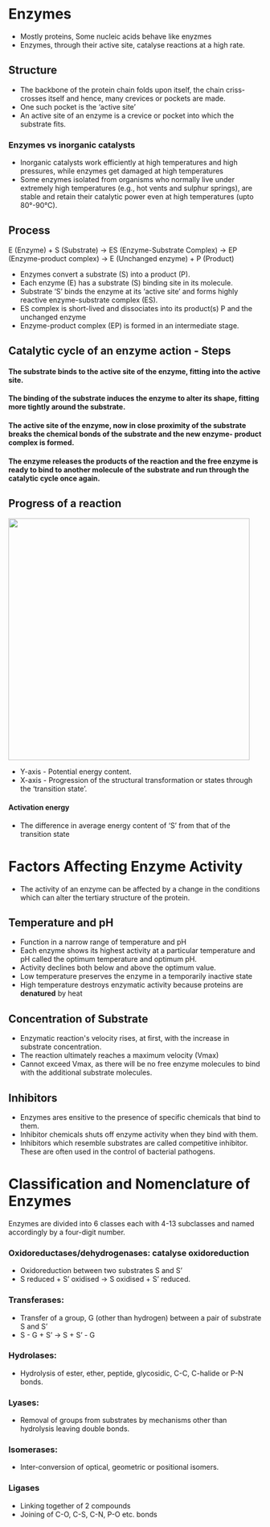 # Enzymes
* Mostly proteins, Some nucleic acids behave like enyzmes
* Enzymes, through their active site, catalyse reactions at a high rate. 


## Structure
* The backbone of the protein chain folds upon itself, the chain criss-crosses itself and hence, many crevices or pockets are made.
* One such pocket is the ‘active site’
* An active site of an enzyme is a crevice or pocket into which the substrate fits. 

### Enzymes vs inorganic catalysts
* Inorganic catalysts work efficiently at high temperatures and high pressures, while enzymes get damaged at high temperatures 
* Some enzymes isolated from organisms who normally live under extremely high temperatures (e.g., hot vents and sulphur
springs), are stable and retain their catalytic power even at high temperatures (upto 80°-90°C). 

## Process

E (Enzyme) + S (Substrate) → ES (Enzyme-Substrate Complex) → EP (Enzyme-product complex) → E (Unchanged enzyme) + P (Product)

* Enzymes convert a substrate (S) into a product (P). 
* Each enzyme (E) has a substrate (S) binding site in its molecule.
* Substrate ‘S’ binds the enzyme at its ‘active site’ and forms highly reactive enzyme-substrate complex (ES).
* ES complex is short-lived and dissociates into its product(s) P and the unchanged enzyme 
* Enzyme-product complex (EP) is formed in an intermediate stage.

## Catalytic cycle of an enzyme action - Steps
#### The substrate binds to the active site of the enzyme, fitting into the active site.
#### The binding of the substrate induces the enzyme to alter its shape, fitting more tightly around the substrate.
#### The active site of the enzyme, now in close proximity of the substrate breaks the chemical bonds of the substrate and the new enzyme- product complex is formed.
#### The enzyme releases the products of the reaction and the free enzyme is ready to bind to another molecule of the substrate and run through the catalytic cycle once again.


## Progress of a reaction
<img width=480 src="https://user-images.githubusercontent.com/20998959/153707907-db742c4b-3160-4d4b-a5e4-66269bcaa662.png">

* Y-axis - Potential energy content. 
* X-axis - Progression of the structural transformation or states through the ‘transition state’. 

#### Activation energy
* The difference in average energy content of ‘S’ from that of the transition state 

# Factors Affecting Enzyme Activity
* The activity of an enzyme can be affected by a change in the conditions which can alter the tertiary structure of the protein.
## Temperature and pH
* Function in a narrow range of temperature and pH 
* Each enzyme shows its highest activity at a particular temperature and pH called the optimum temperature and optimum pH.
* Activity declines both below and above the optimum value. 
* Low temperature preserves the enzyme in a temporarily inactive state
* High temperature destroys enzymatic activity because proteins are **denatured** by heat

## Concentration of Substrate
* Enzymatic reaction's velocity rises, at first, with the increase in substrate concentration.
* The reaction ultimately reaches a maximum velocity (Vmax) 
* Cannot exceed Vmax, as there will be no free enzyme molecules to bind with the additional substrate molecules.

## Inhibitors
* Enzymes ares ensitive to the presence of specific chemicals that bind to them.
* Inhibitor chemicals shuts off enzyme activity when they bind with them.
* Inhibitors which resemble substrates are called competitive inhibitor. These are often used in the control of bacterial pathogens.

# Classification and Nomenclature of Enzymes
Enzymes are divided into 6 classes each with 4-13 subclasses and named accordingly by a four-digit number.

### Oxidoreductases/dehydrogenases: catalyse oxidoreduction
* Oxidoreduction between two substrates S and S’ 
* S reduced + S’ oxidised → S oxidised + S’ reduced.

### Transferases: 
* Transfer of a group, G (other than hydrogen) between a pair of substrate S and S’
* S - G + S’ → S + S’ - G

### Hydrolases: 
* Hydrolysis of ester, ether, peptide, glycosidic, C-C, C-halide or P-N bonds.

### Lyases: 
* Removal of groups from substrates by mechanisms other than hydrolysis leaving double bonds.

### Isomerases: 
* Inter-conversion of optical, geometric or positional isomers.

### Ligases
* Linking together of 2 compounds
* Joining of C-O, C-S, C-N, P-O etc. bonds
